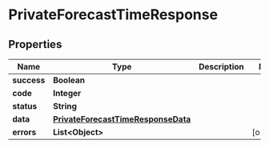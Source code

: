 
# PrivateForecastTimeResponse

## Properties
Name | Type | Description | Notes
------------ | ------------- | ------------- | -------------
**success** | **Boolean** |  | 
**code** | **Integer** |  | 
**status** | **String** |  | 
**data** | [**PrivateForecastTimeResponseData**](PrivateForecastTimeResponseData.md) |  | 
**errors** | **List&lt;Object&gt;** |  |  [optional]



